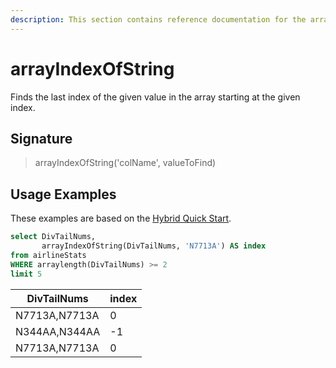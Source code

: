 ```yaml
---
description: This section contains reference documentation for the arrayIndexOfString function.
---
```


# arrayIndexOfString

Finds the last index of the given value in the array starting at the given index.

## Signature

> arrayIndexOfString('colName', valueToFind)

## Usage Examples

These examples are based on the [Hybrid Quick Start](../../basics/getting-started/quick-start.md#hybrid).


```sql
select DivTailNums, 
       arrayIndexOfString(DivTailNums, 'N7713A') AS index
from airlineStats 
WHERE arraylength(DivTailNums) >= 2
limit 5
```

| DivTailNums	|index|
| ------------- | ------------- |
|N7713A,N7713A|	0|
|N344AA,N344AA|	-1|
|N7713A,N7713A|	0|